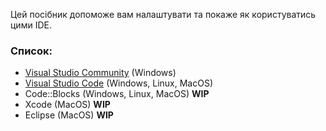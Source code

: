 Цей посібник допоможе вам налаштувати та покаже як користуватись цими IDE.

### Список:
- [Visual Studio Community](./IDE/Visual%20Studio%20Community.md) (Windows)
- [Visual Studio Code](./IDE/Visual%20Studio%20Code.md) (Windows, Linux, MacOS)
- Code::Blocks (Windows, Linux, MacOS) **WIP**
- Xcode (MacOS) **WIP**
- Eclipse (MacOS) **WIP**